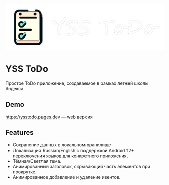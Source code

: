 <a href="https://ysstodo.pages.dev">
  <p align="center">
    <picture>
      <img alt="YSS ToDo" src="https://raw.githubusercontent.com/TheLastFlame/yss_todo/main/assets/img/yssBanner.png">
    </picture>
  </p>
</a>

# YSS ToDo

Простое ToDo приложение, создаваемое в рамках летней школы Яндекса.


## Demo

https://ysstodo.pages.dev — web версия
## Features



* Сохранение данных в локальном хранилище
* Локализация Russian/English с поддержкой Android 12+ переключения языков для конкретного приложения.
* Тёмная/Светлая тема.
* Анимированный заголовок, скрывающий часть элементов при прокрутке.
* Анимированное добавление и удаление ивентов.
